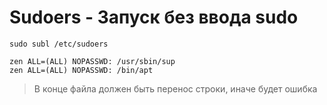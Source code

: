 # Sudoers - Запуск без ввода sudo

```
sudo subl /etc/sudoers
```

```
zen ALL=(ALL) NOPASSWD: /usr/sbin/sup
zen ALL=(ALL) NOPASSWD: /bin/apt

```

> В конце файла должен быть перенос строки, иначе будет ошибка
